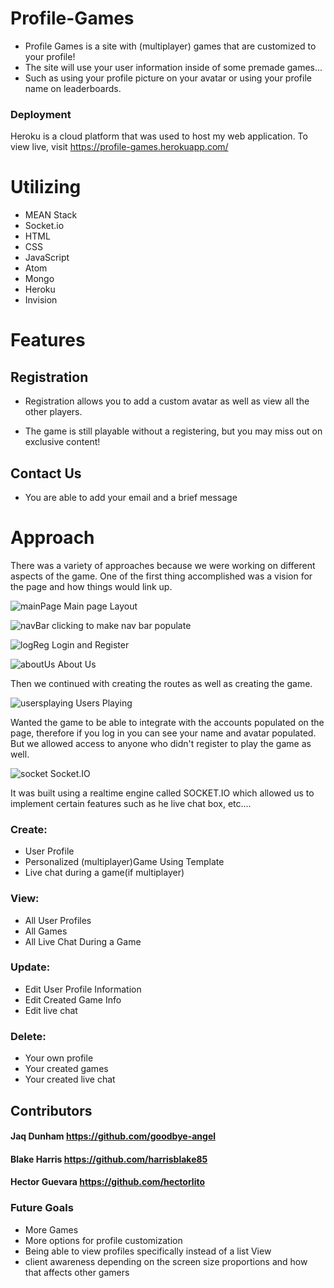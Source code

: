 # Profile-Games
- Profile Games is a site with (multiplayer) games that are customized to your profile!
- The site will use your user information inside of some premade games...
- Such as using your profile picture on your avatar or using your profile name on leaderboards.

### Deployment

Heroku is a cloud platform that was used to host my web application. To view live, visit https://profile-games.herokuapp.com/

# Utilizing
 - MEAN Stack
 - Socket.io
 - HTML
 - CSS
 - JavaScript
 - Atom
 - Mongo
 - Heroku
 - Invision

# Features

## Registration
- Registration allows you to add a custom avatar as well as view all the other players.

- The game is still playable without a registering, but you may miss out on exclusive content!

## Contact Us

- You are able to add your email and a brief message

# Approach

There was a variety of approaches because we were working on different aspects of the game. One of the first thing accomplished was a vision for the page and how things would link up.

![mainPage](public/assets/mainpage.png)
Main page Layout

![navBar](public/assets/navbar.png)
clicking to make nav bar populate

![logReg](public/assets/loginmodal.png)
Login and Register

![aboutUs](public/assets/AboutUs.png)
About Us

Then we continued with creating the routes as well as creating the game.

![usersplaying](public/assets/users.png)
Users Playing

Wanted the game to be able to integrate with the accounts populated on the page, therefore if you log in you can see your name and avatar populated. But we allowed access to anyone who didn't register to play the game as well.

![socket](public/assets/socketio.png)
Socket.IO

It was built using a realtime engine called SOCKET.IO which allowed us to implement certain features such as he live chat box, etc....

### Create:
 - User Profile
 - Personalized (multiplayer)Game Using Template
 - Live chat during a game(if multiplayer)

### View:
 - All User Profiles
 - All Games
 - All Live Chat During a Game

### Update:
 - Edit User Profile Information
 - Edit Created Game Info
 - Edit live chat

### Delete:
 - Your own profile
 - Your created games
 - Your created live chat

## Contributors
#### Jaq Dunham https://github.com/goodbye-angel
#### Blake Harris https://github.com/harrisblake85
#### Hector Guevara https://github.com/hectorlito

### Future Goals
- More Games
- More options for profile customization
- Being able to view profiles specifically instead of a list View
- client awareness depending on the screen size proportions and how that affects other gamers
